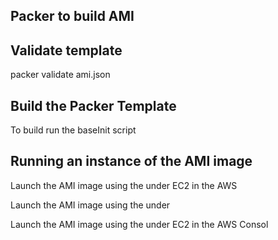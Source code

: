 ## Packer to build AMI

## Validate template
packer validate ami.json

## Build the Packer Template
To build run the baseInit script


## Running an instance of the AMI image
Launch the AMI image using the under EC2 in the AWS

Launch the AMI image using the under 

Launch the AMI image using the under EC2 in the AWS Consol
